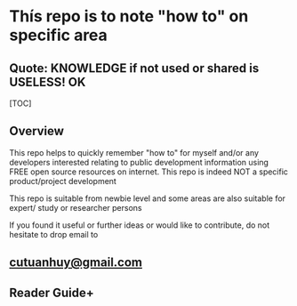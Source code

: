 # Thís repo is to note "how to" on specific area
## Quote: KNOWLEDGE if not used or shared is USELESS! OK

[TOC]

## Overview

This repo helps to quickly remember "how to" for myself and/or any developers interested relating to public development ìnformation using FREE open source resources on internet.
This repo is indeed NOT a specific product/project development

 This repo is suitable from newbie level and some areas are also suitable for expert/ study or researcher persons

If you found it useful or further ideas or would like to contribute, do not hesitate to drop email to 
## cutuanhuy@gmail.com

## Reader Guide+

